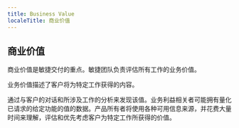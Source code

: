 ```yaml
---
title: Business Value
localeTitle: 商业价值
---
```

## 商业价值

商业价值是敏捷交付的重点。敏捷团队负责评估所有工作的业务价值。

业务价值描述了客户将为特定工作获得的内容。

通过与客户的对话和所涉及工作的分析来发现该值。业务利益相关者可能拥有量化已请求的给定功能的值的数据。产品所有者将使用各种可用信息来源，并花费大量时间来理解，评估和优先考虑客户为特定工作所获得的价值。